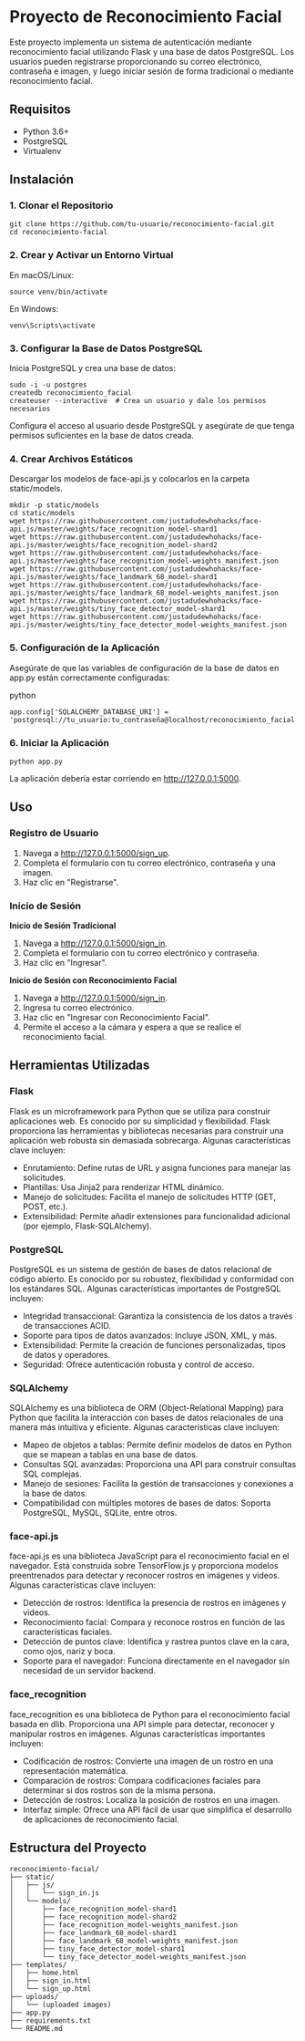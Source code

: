# Proyecto de Reconocimiento Facial

Este proyecto implementa un sistema de autenticación mediante reconocimiento facial utilizando Flask y una base de datos PostgreSQL. Los usuarios pueden registrarse proporcionando su correo electrónico, contraseña e imagen, y luego iniciar sesión de forma tradicional o mediante reconocimiento facial.

## Requisitos

- Python 3.6+
- PostgreSQL
- Virtualenv

## Instalación

### 1. Clonar el Repositorio

```
git clone https://github.com/tu-usuario/reconocimiento-facial.git
cd reconocimiento-facial
```
### 2. Crear y Activar un Entorno Virtual
En macOS/Linux:

```
source venv/bin/activate
```
En Windows:

```
venv\Scripts\activate
```

### 3. Configurar la Base de Datos PostgreSQL
Inicia PostgreSQL y crea una base de datos:

```
sudo -i -u postgres
createdb reconocimiento_facial
createuser --interactive  # Crea un usuario y dale los permisos necesarios
```
Configura el acceso al usuario desde PostgreSQL y asegúrate de que tenga permisos suficientes en la base de datos creada.

### 4. Crear Archivos Estáticos
Descargar los modelos de face-api.js y colocarlos en la carpeta static/models.

```
mkdir -p static/models
cd static/models
wget https://raw.githubusercontent.com/justadudewhohacks/face-api.js/master/weights/face_recognition_model-shard1
wget https://raw.githubusercontent.com/justadudewhohacks/face-api.js/master/weights/face_recognition_model-shard2
wget https://raw.githubusercontent.com/justadudewhohacks/face-api.js/master/weights/face_recognition_model-weights_manifest.json
wget https://raw.githubusercontent.com/justadudewhohacks/face-api.js/master/weights/face_landmark_68_model-shard1
wget https://raw.githubusercontent.com/justadudewhohacks/face-api.js/master/weights/face_landmark_68_model-weights_manifest.json
wget https://raw.githubusercontent.com/justadudewhohacks/face-api.js/master/weights/tiny_face_detector_model-shard1
wget https://raw.githubusercontent.com/justadudewhohacks/face-api.js/master/weights/tiny_face_detector_model-weights_manifest.json
```
### 5. Configuración de la Aplicación
Asegúrate de que las variables de configuración de la base de datos en app.py están correctamente configuradas:

python
```
app.config['SQLALCHEMY_DATABASE_URI'] = 'postgresql://tu_usuario:tu_contraseña@localhost/reconocimiento_facial'
```
### 6. Iniciar la Aplicación

```
python app.py
```
La aplicación debería estar corriendo en http://127.0.0.1:5000.

## Uso
### Registro de Usuario
1. Navega a http://127.0.0.1:5000/sign_up.
2. Completa el formulario con tu correo electrónico, contraseña y una imagen.
3. Haz clic en "Registrarse".
### Inicio de Sesión

**Inicio de Sesión Tradicional**
1. Navega a http://127.0.0.1:5000/sign_in.
2. Completa el formulario con tu correo electrónico y contraseña.
3. Haz clic en "Ingresar".

**Inicio de Sesión con Reconocimiento Facial**
1. Navega a http://127.0.0.1:5000/sign_in.
2. Ingresa tu correo electrónico.
3. Haz clic en "Ingresar con Reconocimiento Facial".
4. Permite el acceso a la cámara y espera a que se realice el reconocimiento facial.
## Herramientas Utilizadas
### Flask
Flask es un microframework para Python que se utiliza para construir aplicaciones web. Es conocido por su simplicidad y flexibilidad. Flask proporciona las herramientas y bibliotecas necesarias para construir una aplicación web robusta sin demasiada sobrecarga. Algunas características clave incluyen:

- Enrutamiento: Define rutas de URL y asigna funciones para manejar las solicitudes.
- Plantillas: Usa Jinja2 para renderizar HTML dinámico.
- Manejo de solicitudes: Facilita el manejo de solicitudes HTTP (GET, POST, etc.).
- Extensibilidad: Permite añadir extensiones para funcionalidad adicional (por ejemplo, Flask-SQLAlchemy).
### PostgreSQL
PostgreSQL es un sistema de gestión de bases de datos relacional de código abierto. Es conocido por su robustez, flexibilidad y conformidad con los estándares SQL. Algunas características importantes de PostgreSQL incluyen:

- Integridad transaccional: Garantiza la consistencia de los datos a través de transacciones ACID.
- Soporte para tipos de datos avanzados: Incluye JSON, XML, y más.
- Extensibilidad: Permite la creación de funciones personalizadas, tipos de datos y operadores.
- Seguridad: Ofrece autenticación robusta y control de acceso.
### SQLAlchemy
SQLAlchemy es una biblioteca de ORM (Object-Relational Mapping) para Python que facilita la interacción con bases de datos relacionales de una manera más intuitiva y eficiente. Algunas características clave incluyen:

- Mapeo de objetos a tablas: Permite definir modelos de datos en Python que se mapean a tablas en una base de datos.
- Consultas SQL avanzadas: Proporciona una API para construir consultas SQL complejas.
- Manejo de sesiones: Facilita la gestión de transacciones y conexiones a la base de datos.
- Compatibilidad con múltiples motores de bases de datos: Soporta PostgreSQL, MySQL, SQLite, entre otros.
### face-api.js
face-api.js es una biblioteca JavaScript para el reconocimiento facial en el navegador. Está construida sobre TensorFlow.js y proporciona modelos preentrenados para detectar y reconocer rostros en imágenes y videos. Algunas características clave incluyen:

- Detección de rostros: Identifica la presencia de rostros en imágenes y videos.
- Reconocimiento facial: Compara y reconoce rostros en función de las características faciales.
- Detección de puntos clave: Identifica y rastrea puntos clave en la cara, como ojos, nariz y boca.
- Soporte para el navegador: Funciona directamente en el navegador sin necesidad de un servidor backend.
### face_recognition
face_recognition es una biblioteca de Python para el reconocimiento facial basada en dlib. Proporciona una API simple para detectar, reconocer y manipular rostros en imágenes. Algunas características importantes incluyen:

- Codificación de rostros: Convierte una imagen de un rostro en una representación matemática.
- Comparación de rostros: Compara codificaciones faciales para determinar si dos rostros son de la misma persona.
- Detección de rostros: Localiza la posición de rostros en una imagen.
- Interfaz simple: Ofrece una API fácil de usar que simplifica el desarrollo de aplicaciones de reconocimiento facial.
## Estructura del Proyecto
```
reconocimiento-facial/
├── static/
│   ├── js/
│   │   └── sign_in.js
│   └── models/
│       ├── face_recognition_model-shard1
│       ├── face_recognition_model-shard2
│       ├── face_recognition_model-weights_manifest.json
│       ├── face_landmark_68_model-shard1
│       ├── face_landmark_68_model-weights_manifest.json
│       ├── tiny_face_detector_model-shard1
│       └── tiny_face_detector_model-weights_manifest.json
├── templates/
│   ├── home.html
│   ├── sign_in.html
│   └── sign_up.html
├── uploads/
│   └── (uploaded images)
├── app.py
├── requirements.txt
└── README.md
